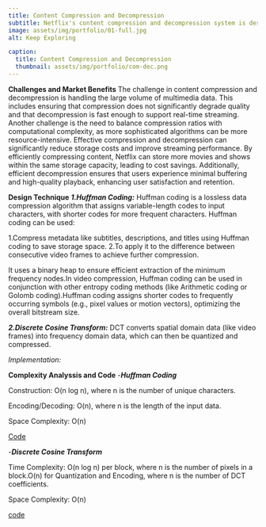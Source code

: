 ```yaml
---
title: Content Compression and Decompression
subtitle: Netflix's content compression and decompression system is designed to store and deliver high-quality multimedia content to users.The system reduces storage requirements and bandwidth usage, ensuring seamless streaming experiences. The goal is to maintain high video and audio quality while minimizing data transmission overhead.
image: assets/img/portfolio/01-full.jpg
alt: Keep Exploring

caption:
  title: Content Compression and Decompression
  thumbnail: assets/img/portfolio/com-dec.png
---
```

**Challenges and Market Benefits**
The challenge in content compression and decompression is handling the large volume of multimedia data. This includes ensuring that compression does not significantly degrade quality and that decompression is fast enough to support real-time streaming. Another challenge is the need to balance compression ratios with computational complexity, as more sophisticated algorithms can be more resource-intensive.
Effective compression and decompression can significantly reduce storage costs and improve streaming performance. By efficiently compressing content, Netflix can store more movies and shows within the same storage capacity, leading to cost savings. Additionally, efficient decompression ensures that users experience minimal buffering and high-quality playback, enhancing user satisfaction and retention.

**Design Technique**
**_1.Huffman Coding:_**
Huffman coding is a lossless data compression algorithm that assigns variable-length codes to input characters, with shorter codes for more frequent characters.
Huffman coding can be used:

1.Compress metadata like subtitles, descriptions, and titles using Huffman coding to save storage space.
2.To apply it to the difference between consecutive video frames to achieve further compression.

It uses a binary heap to ensure efficient extraction of the minimum frequency nodes.In video compression, Huffman coding can be used in conjunction with other entropy coding methods (like Arithmetic coding or Golomb coding).Huffman coding assigns shorter codes to frequently occurring symbols (e.g., pixel values or motion vectors), optimizing the overall bitstream size.

**_2.Discrete Cosine Transform:_**
DCT converts spatial domain data (like video frames) into frequency domain data, which can then be quantized and compressed.

_Implementation:_

**Complexity Analyssis and Code**
-**_Huffman Coding_**

Construction: O(n log n), where n is the number of unique characters.

Encoding/Decoding: O(n), where n is the length of the input data.

Space Complexity: O(n)

[Code](https://github.com/PAI-SHREYA/DSA/blob/main/Dynamic%20Programming/huffman.cpp)

-**_Discrete Cosine Transform_**

Time Complexity: O(n log n) per block, where n is the number of pixels in a block.O(n) for Quantization and Encoding, where n is the number of DCT coefficients.

Space Complexity: O(n)

[code](https://github.com/PAI-SHREYA/DSA/blob/main/Software%20Principles/dct.cpp)








